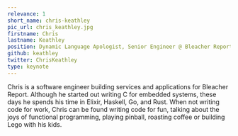 ```yaml
---
relevance: 1
short_name: chris-keathley
pic_url: chris_keathley.jpg
firstname: Chris
lastname: Keathley
position: Dynamic Language Apologist, Senior Engineer @ Bleacher Report
github: keathley
twitter: ChrisKeathley
type: keynote
---
```


Chris is a software engineer building services and applications for Bleacher Report. Although he started out writing C for embedded systems, these days he spends his time in Elixir, Haskell, Go, and Rust. When not writing code for work, Chris can be found writing code for fun, talking about the joys of functional programming, playing pinball, roasting coffee or building Lego with his kids.
